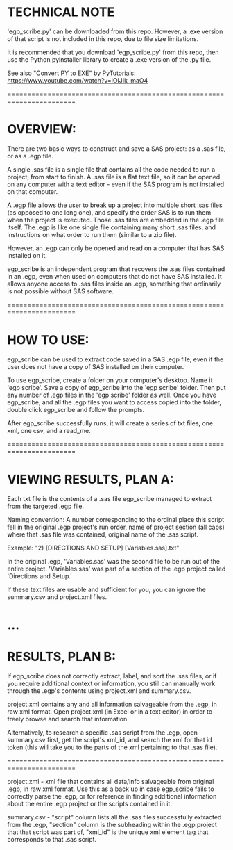# TECHNICAL NOTE
'egp_scribe.py' can be downloaded from this repo.  However, a .exe version of that script is not included in this repo, due to file size limitations.

It is recommended that you download 'egp_scribe.py' from this repo, then use the Python pyinstaller library to create a .exe version of the .py file.

See also "Convert PY to EXE" by PyTutorials: https://www.youtube.com/watch?v=lOIJIk_maO4 

=======================================================================

# OVERVIEW:
There are two basic ways to construct and save a SAS project: as a .sas file, or as a .egp file.

A single .sas file is a single file that contains all the code needed to run a project, from start to finish.  A .sas file is a flat text file, so it can be opened on any computer with a text editor - even if the SAS program is not installed on that computer.

A .egp file allows the user to break up a project into multiple short .sas files (as opposed to one long one), and specify the order SAS is to run them when the project is executed.  Those .sas files are embedded in the .egp file itself.  The .egp is like one single file containing many short .sas files, and instructions on what order to run them (similar to a zip file).

However, an .egp can only be opened and read on a computer that has SAS installed on it.

egp_scribe is an independent program that recovers the .sas files contained in an .egp, even when used on computers that do not have SAS installed.  It allows anyone access to .sas files inside an .egp, something that ordinarily is not possible without SAS software. 

=======================================================================

# HOW TO USE:
egp_scribe can be used to extract code saved in a SAS .egp file, even if the user does not have a copy of SAS installed on their computer.

To use egp_scribe, create a folder on your computer's desktop.  Name it 'egp scribe'.  Save a copy of egp_scribe into the 'egp scribe' folder.  Then put any number of .egp files in the 'egp scribe' folder as well.  Once you have egp_scribe, and all the .egp files you want to access copied into the folder, double click egp_scribe and follow the prompts.

After egp_scribe successfully runs, it will create a series of txt files, one xml, one csv, and a read_me.

=======================================================================

# VIEWING RESULTS, PLAN A:
Each txt file is the contents of a .sas file egp_scribe managed to extract from the targeted .egp file.  

Naming convention:
A number corresponding to the ordinal place this script fell in the original .egp project's run order, name of project section (all caps) where that .sas file was contained, original name of the .sas script.

Example:
"2) [DIRECTIONS AND SETUP] [Variables.sas].txt"

In the original .egp, 'Variables.sas' was the second file to be run out of the entire project.  'Variables.sas' was part of a section of the .egp project called 'Directions and Setup.'

If these text files are usable and sufficient for you, you can ignore the summary.csv and project.xml files.

# ...

# RESULTS, PLAN B: 
If egp_scribe does not correctly extract, label, and sort the .sas files, or if you require additional context or information, you still can manually work through the .egp's contents using project.xml and summary.csv.  

project.xml contains any and all information salvageable from the .egp, in raw xml format.  Open project.xml (in Excel or in a text editor) in order to freely browse and search that information.

Alternatively, to research a specific .sas script from the .egp, open summary.csv first, get the script's xml_id, and search the xml for that id token (this will take you to the parts of the xml pertaining to that .sas file).

=======================================================================

project.xml - xml file that contains all data/info salvageable from original .egp, in raw xml format.  Use this as a back up in case egp_scribe fails to correctly parse the .egp, or for reference in finding additional information about the entire .egp project or the scripts contained in it.

summary.csv - "script" column lists all the .sas files successfully extracted from the .egp, "section" column is the subheading within the .egp project that that script was part of, "xml_id" is the unique xml element tag that corresponds to that .sas script.
